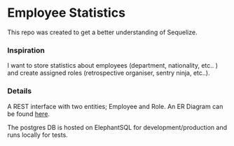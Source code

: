 # Employee Statistics

This repo was created to get a better understanding of Sequelize.

### Inspiration
I want to store statistics about employees (department, nationality, etc.. ) and create assigned roles (retrospective organiser, sentry ninja, etc..).

### Details
A REST interface with two entities; Employee and Role. An ER Diagram can be found [here](https://www.lucidchart.com/invitations/accept/e63e1f4b-953c-46fd-ad96-2c89a43110c6).

The postgres DB is hosted on ElephantSQL for development/production and runs locally for tests.



